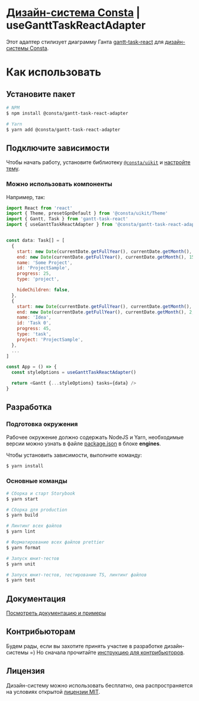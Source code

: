 # [Дизайн-система Consta](http://consta.design/) | useGanttTaskReactAdapter

Этот адаптер стилизует диаграмму Ганта [gantt-task-react](https://github.com/MaTeMaTuK/gantt-task-react) для [дизайн-системы Consta](https://consta.design/).

# Как использовать

## Установите пакет

```sh
# NPM
$ npm install @consta/gantt-task-react-adapter

# Yarn
$ yarn add @consta/gantt-task-react-adapter
```

## Подключите зависимости

Чтобы начать работу, установите библиотеку [`@consta/uikit`](https://www.npmjs.com/package/@consta/uikit) и [настройте тему](http://uikit.consta.design/?path=/docs/components-theme--playground).

### Можно использовать компоненты

Например, так:

```js
import React from 'react'
import { Theme, presetGpnDefault } from '@consta/uikit/Theme'
import { Gantt, Task } from 'gantt-task-react'
import { useGanttTaskReactAdapter } from '@consta/gantt-task-react-adapter/useGanttTaskReactAdapter'


const data: Task[] = [
  {
    start: new Date(currentDate.getFullYear(), currentDate.getMonth(), 1),
    end: new Date(currentDate.getFullYear(), currentDate.getMonth(), 15),
    name: 'Some Project',
    id: 'ProjectSample',
    progress: 25,
    type: 'project',

    hideChildren: false,
  },
  {
    start: new Date(currentDate.getFullYear(), currentDate.getMonth(), 1),
    end: new Date(currentDate.getFullYear(), currentDate.getMonth(), 2, 12, 28),
    name: 'Idea',
    id: 'Task 0',
    progress: 45,
    type: 'task',
    project: 'ProjectSample',
  },
  ...
]

const App = () => {
  const styleOptions = useGanttTaskReactAdapter()

  return <Gantt {...styleOptions} tasks={data} />
}
```

## Разработка

### Подготовка окружения

Рабочее окружение должно содержать NodeJS и Yarn, необходимые версии можно узнать в файле [package.json](./package.json) в блоке **engines**.

Чтобы установить зависимости, выполните команду:

```sh
$ yarn install
```

### Основные команды

```sh
# Сборка и старт Storybook
$ yarn start

# Сборка для production
$ yarn build

# Линтинг всех файлов
$ yarn lint

# Форматирование всех файлов prettier
$ yarn format

# Запуск юнит-тестов
$ yarn unit

# Запуск юнит-тестов, тестирование TS, линтинг файлов
$ yarn test
```

## Документация

[Посмотреть документацию и примеры](http://gantt-task-react-adapter.consta.design/)

## Контрибьюторам

Будем рады, если вы захотите принять участие в разработке дизайн-системы =) Но сначала прочитайте [инструкцию для контрибьюторов](http://uikit.consta.design/?path=/docs/common-develop-contributors--page).

## Лицензия

Дизайн-систему можно использовать бесплатно, она распространяется на условиях открытой [лицензии MIT](https://consta.design/static/licence_mit.pdf).
